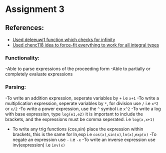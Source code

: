 # Assignment 3

## References:

* [Used deleeuwj1 function which checks for infinity](https://github.com/deleeuwj1/CS1XA3/blob/master/Assign3/Exprs/ExprEval.hs)
* [Used chenc118 idea to force-fit everything to work for all integral types](https://github.com/chenc118/CS1XA3/blob/master/Assign3/ExprDiff.hs)

### Functionality:
-Able to parse expressions of the proceeding form
-Able to partially or completely evaluate expressions

### Parsing:

-To write an addition expression, seperate variables by `+` i.e `x+1`
-To write a multiplication expression, seperate variables by `*`, for division use `/` i.e `x*2` or `x/2`
-To write a power expression, use the `^` symbol i.e `x^2`
-To write a log with base expression, type `log(e1,e2)` it is important to include the brackets,
and the expressions must be comma seperated. i.e `log(x,x+1)`
- To write any trig functions (cos,sin) place the expression within brackets, this is the same for ln,exp
i.e `cos(x)`,`sin(x)`,`ln(x)`,`exp(x)`
-To negate an expression use `-` i.e `-x`
-To write an inverse expression use inv(expression) i.e `inv(x)`